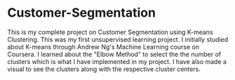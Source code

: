 # Customer-Segmentation
This is my complete project on Customer Segmentation using K-means Clustering. This was my first unsupervised learning project. I initially studied about K-means through Andrew Ng's Machine Learning course on Coursera. I learned about the "Elbow Method" to select the the number of clusters which is what I have implemented in my project. I have also made a visual to see the clusters along with the respective cluster centers. 
